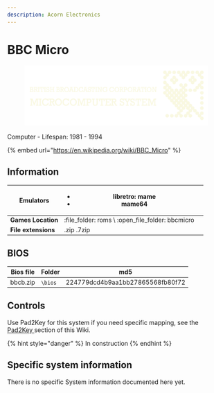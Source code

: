 ```yaml
---
description: Acorn Electronics
---
```


# BBC Micro

<figure><img src="https://raw.githubusercontent.com/fabricecaruso/es-theme-carbon/52ff37c9e265587d006945a2ba695b5a962b3a3d/art/logos/bbcmicro.svg" alt=""><figcaption></figcaption></figure>

Computer - Lifespan: 1981 - 1994

{% embed url="https://en.wikipedia.org/wiki/BBC_Micro" %}

## Information

| **Emulators**       | <ul><li>libretro: mame</li><li>mame64</li></ul>     |   |
| ------------------- | --------------------------------------------------- | - |
| **Games Location**  | :file\_folder: roms \ :open\_file\_folder: bbcmicro |   |
| **File extensions** | .zip .7zip                                          |   |

## BIOS

| Bios file | Folder  | md5                              |
| --------- | ------- | -------------------------------- |
| bbcb.zip  | `\bios` | 224779dcd4b9aa1bb27865568fb80f72 |

## Controls

Use Pad2Key for this system if you need specific mapping, see the [Pad2Key ](../../../controllers/pad2key.md)section of this Wiki.

{% hint style="danger" %}
In construction
{% endhint %}

## Specific system information

There is no specific System information documented here yet.
